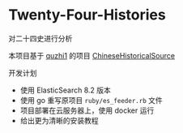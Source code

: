 # Twenty-Four-Histories

对二十四史进行分析

本项目基于 [quzhi1](https://github.com/quzhi1) 的项目 [ChineseHistoricalSource](https://github.com/quzhi1/ChineseHistoricalSource) 

开发计划

- 使用 ElasticSearch 8.2 版本
- 使用 go 重写原项目 `ruby/es_feeder.rb` 文件
- 项目部署在云服务器上，使用 docker 运行
- 给出更为清晰的安装教程
